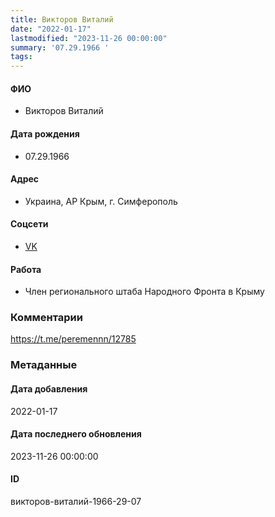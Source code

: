 ```yaml
---
title: Викторов Виталий
date: "2022-01-17"
lastmodified: "2023-11-26 00:00:00"
summary: '07.29.1966 '
tags: 
---
```

<!--# pp1-->
<!--## Фигурант-->
<!--### Личные данные-->
#### ФИО
- Викторов Виталий
#### Дата рождения
- 07.29.1966
#### Адрес
- Украина, АР Крым, г. Симферополь
#### Соцсети
- [VK](https://vk.com/id442873635)
#### Работа
- Член регионального штаба Народного Фронта в Крыму
### Комментарии
https://t.me/peremennn/12785
### Метаданные
#### Дата добавления
2022-01-17
#### Дата последнего обновления
2023-11-26 00:00:00
#### ID
викторов-виталий-1966-29-07
<!--## END;-->
